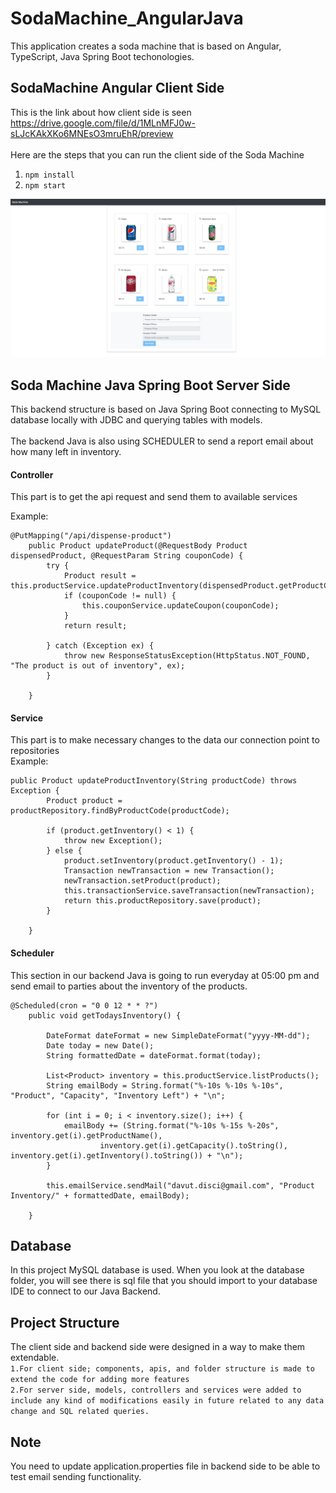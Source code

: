 # SodaMachine_AngularJava
This application creates a soda machine that is based on Angular, TypeScript, Java Spring Boot techonologies.


## SodaMachine Angular Client Side
This is the link about how client side is seen https://drive.google.com/file/d/1MLnMFJ0w-sLJcKAkXKo6MNEsO3mruEhR/preview \
<br />
 Here are the steps that you can run the client side of the Soda Machine
1. `npm install`
2. `npm start`

![](images/client-side.png)

## Soda Machine Java Spring Boot Server Side
This backend structure is based on Java Spring Boot connecting to MySQL database locally with JDBC and querying tables with models.<br/>
<br/>
The backend Java is also using SCHEDULER to send a report email about how many left in inventory.

#### Controller
This part is to get the api request and send them to available services <br/>

Example:<br/>
```
@PutMapping("/api/dispense-product")
	public Product updateProduct(@RequestBody Product dispensedProduct, @RequestParam String couponCode) {
		try {
			Product result = this.productService.updateProductInventory(dispensedProduct.getProductCode());
			if (couponCode != null) {
				this.couponService.updateCoupon(couponCode);
			}
			return result;

		} catch (Exception ex) {
			throw new ResponseStatusException(HttpStatus.NOT_FOUND, "The product is out of inventory", ex);
		}

	}
```

#### Service
This part is to make necessary changes to the data our connection point to repositories <br/>
Example: <br/>
```
public Product updateProductInventory(String productCode) throws Exception {
		Product product = productRepository.findByProductCode(productCode);
		
		if (product.getInventory() < 1) {
			throw new Exception();
		} else {
			product.setInventory(product.getInventory() - 1);
			Transaction newTransaction = new Transaction();
			newTransaction.setProduct(product);
			this.transactionService.saveTransaction(newTransaction);
			return this.productRepository.save(product);
		}

	}
```

#### Scheduler
This section in our backend Java is going to run everyday at 05:00 pm and send email to parties about the inventory of the products.
```
@Scheduled(cron = "0 0 12 * * ?")
	public void getTodaysInventory() {

		DateFormat dateFormat = new SimpleDateFormat("yyyy-MM-dd");
		Date today = new Date();
		String formattedDate = dateFormat.format(today);

		List<Product> inventory = this.productService.listProducts();
		String emailBody = String.format("%-10s %-10s %-10s", "Product", "Capacity", "Inventory Left") + "\n";

		for (int i = 0; i < inventory.size(); i++) {
			emailBody += (String.format("%-10s %-15s %-20s", inventory.get(i).getProductName(),
					inventory.get(i).getCapacity().toString(), inventory.get(i).getInventory().toString()) + "\n");
		}

		this.emailService.sendMail("davut.disci@gmail.com", "Product Inventory/" + formattedDate, emailBody);

	}
 ```

## Database
In this project MySQL database is used. When you look at the database folder, you will see there is sql file that you should import to your database IDE to connect to our Java Backend.

## Project Structure
The client side and backend side were designed in a way to make them extendable. <br/>
`1.For client side; components, apis, and folder structure is made to extend the code for adding more features`<br/>
`2.For server side, models, controllers and services were added to include any kind of modifications easily in future related to any data change and SQL related queries.`

## Note
You need to update application.properties file in backend side to be able to test email sending functionality.
